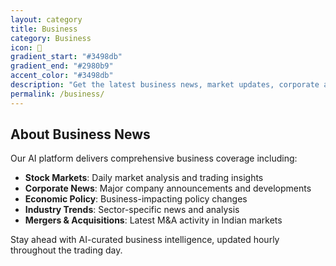 ```yaml
---
layout: category
title: Business
category: Business
icon: 💼
gradient_start: "#3498db"
gradient_end: "#2980b9"
accent_color: "#3498db"
description: "Get the latest business news, market updates, corporate announcements, and economic insights from India. AI-curated coverage of industry trends and business developments."
permalink: /business/
---
```


## About Business News

Our AI platform delivers comprehensive business coverage including:

- **Stock Markets**: Daily market analysis and trading insights
- **Corporate News**: Major company announcements and developments
- **Economic Policy**: Business-impacting policy changes
- **Industry Trends**: Sector-specific news and analysis
- **Mergers & Acquisitions**: Latest M&A activity in Indian markets

Stay ahead with AI-curated business intelligence, updated hourly throughout the trading day.
